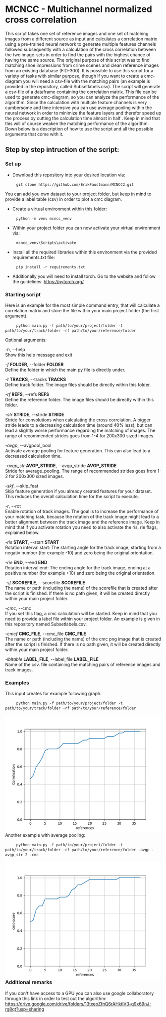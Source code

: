 # MCNCC - Multichannel normalized cross correlation

This script takes one set of reference images and one set of matching images from a different source as input and calculates a correlation matrix using a pre-trained neural network to generate multiple features channels followed subsequently with a calculation of the cross correlation between the two image-sets  in order to find the pairs with the highest chance of having the same source. The original purpose of this script was to find matching shoe impressions from crime scenes and clean reference images from an existing database (FID-300). It is possible to use this script for a variety of tasks with similar purpose, though if you want to create a cmc-diagram you will need a csv-file with the matching pairs (an example is provided in the repository, called Subsetlabels.csv). The script will generate a csv-file of a dataframe containing the correlation matrix. This file can be used to generate cmc-diagram, so you can analyze the performance of the algorithm. Since the calculation with multiple feature channels is very cumbersome and time intensive you can use average pooling within the neural network in order to minimize the feature layers and therefor speed up the process by cutting the calculation time almost in half . Keep in mind that this will of course weaken the matching performance of the algorithm. Down below is a description of how to use the script and all the possible arguments that come with it.



## Step by step intruction of the script:

### Set up

- Download this repository into your desired location via:
```
     git clone https://github.com/ErikFaustmann/MCNCC2.git
```
You can add you own dataset to your project folder, but keep in mind to provide a label table (csv) in order to plot a cmc diagram.

- Create a virtual environment within this folder:
```
     python -m venv mcncc_venv
```

- Within your project folder you can  now activate your virtual environment via:
```
     mcncc_venv\Scripts\activate
```

- Install all the required libraries within this environment via the provided requirements.txt file:
```
     pip install -r requirements.txt
```
- Additionally you will need to install torch. Go to the website and follow the guidelines:
https://pytorch.org/

### Starting script

Here is an example for the most simple command entry, that will calculate a correlation matrix and store the file within your main project folder (the first argument).
```
     python main.py -f path/to/your/project/folder -t path/to/your/track/folder -rf path/to/your/reference/folder
```

Optional arguments:

  *-h*, --help<br/>Show this help message and exit
  
  *-f* <b>FOLDER</b>, --folder <b>FOLDER</b><br/>Define the folder in which the main.py file is directly under.
                        
  *-t* <b>TRACKS</b>, --tracks <b>TRACKS</b><br/>Define track folder. The image files should be directly within this folder. 
                        
  *-rf* <b>REFS</b>, --refs <b>REFS</b><br/>Define the reference folder. The image files should be directly within this folder. 
                        
  *-str* <b>STRIDE</b>, --stride <b>STRIDE</b><br/>Stride for convolutions when calculating the cross correlation. A bigger stride leads to a decreasing calculation time (around 40% less), but can lead a slightly worse performance regarding the matching of images. The range of recommended strides goes from 1-4 for 200x300 sized images.
                        
  *-avgp*, --avgpool_bool<br/>Activate average pooling for feature generation. This can also lead to a decreased calculation time.
                        
  *-avgp_str* <b>AVGP_STRIDE</b>, --avgp_stride <b>AVGP_STRIDE</b><br/>Stride for average_pooling. The range of recommended strides goes from 1-2 for 200x300 sized images.
                        
  *-skf*, --skip_feat<br/>Skip feature generation if you already created features for your dataset. This reduces the overall calculation time for the script to execute.
  
  *-r*, --rot<br/>Enable rotation of track images. The goal is to increase the performance of your matching task, because the rotation of the track image might lead to a better alignment between the track image and the reference image. Keep in mind that if you activate rotation you need to also activate the ris, rie flags, explained below.
  
  *-ris* <b>START</b>, --start <b>START</b><br/>Rotation interval start: The starting angle for the track image, starting from a negativ number (for example -10) and zero being the original orientation.
                        
  *-rie* <b>END</b>, --end <b>END</b><br/>Rotation interval end: The ending angle for the track image, ending at a positive number (for example +10) and zero being the original orientation.
  
  *-sf* <b>SCOREFILE</b>, --scorefile <b>SCOREFILE</b><br/>The name or path (including the name) of the scorefile that is created after the script is finished. If there is no path given, it will be created directly within your main project folder.
                        
  *-cmc*, --cmc<br/>If you set this flag, a cmc calculation will be started. Keep in mind that you need to provide a label file within your project folder. An example is given in this repository named Subsetlabels.csv. 
  
  *-cmcf* <b>CMC_FILE</b>, --cmc_file <b>CMC_FILE</b><br/>The name or path (including the name) of the cmc png image that is created after the script is finished. If there is no path given, it will be created directly within your main project folder.
                        
  *-lbltable* <b>LABEL_FILE</b>, --label_file <b>LABEL_FILE</b><br/>Name of the csv. file containing the matching pairs of reference images and track images.


### Examples

This input creates for example following graph:
```
     python main.py -f path/to/your/project/folder -t path/to/your/track/folder -rf path/to/your/reference/folder 
```
<img src="cmc_score_diagram.png"
     alt="Markdown Monster icon"
     style="float: left; margin-right: 10px;" />    
     
Another example with average pooling:
```
     python main.py -f path/to/your/project/folder -t path/to/your/track/folder -rf path/to/your/reference/folder -avgp -avgp_str 2 -cmc
```
<img src="cmc_figure_avg_stride2.png"
     alt="Markdown Monster icon"
     style="float: left; margin-right: 10px;" />   

### Additional remarks

If you don't have access to a GPU you can also use google collaboratory through this link in order to test out the algorithm:
https://drive.google.com/drive/folders/13txeoZfnQ6rAHktlV3-q9x69nJ-rg8qt?usp=sharing
